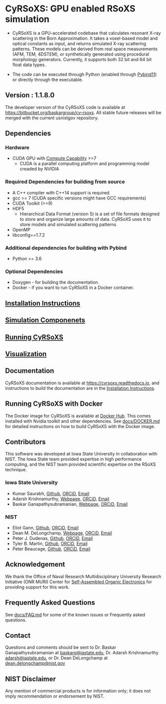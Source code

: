 # CyRSoXS: GPU enabled RSoXS simulation

* CyRSoXS is a GPU-accelerated codebase that calculates resonant X-ray scattering in the Born Approximation. It takes a voxel-based model and optical constants as input, and returns simulated X-ray scattering patterns. These models can be derived from real space measurements (AFM, TEM, 4DSTEM), or synthetically generated using procedural morphology generators.
Currently, it supports both 32 bit and 64 bit float data types.

* The code can be executed through Python (enabled through [Pybind11](https://github.com/pybind/pybind11))
or directly through the executable.

## Version  : 1.1.8.0

The developer version of the CyRSoXS code is available at <https://bitbucket.org/baskargroup/cy-rsoxs>. All stable future releases will be merged with the current usnistgov repository.

## Dependencies

### Hardware

* CUDA GPU with [Compute Capability](https://docs.nvidia.com/deploy/cuda-compatibility/index.html) >=7
  * CUDA is a parallel computing platform and programming model creaded by NVIDIA

### Required Dependencies for building from source

* A C++ compiler with C++14 support is required.
* gcc >= 7 (CUDA specific versions might have GCC requirements)
* CUDA Toolkit (>=9)
* HDF5
  * Hierarchical Data Format (version 5) is a set of file formats designed to store and organize large amounts of data. CyRSoXS uses it to store models and simulated scattering patterns
* OpenMP
* libconfig==1.7.2

### Additional dependencies for building with Pybind

* Python >= 3.6

### Optional Dependencies

* Doxygen - for building the documentation.
* Docker - if you want to run CyRSoXS in a Docker container.

## [Installation Instructions](docs/INSTALL.md)

## [Simulation Componenets](docs/DATA.md)

## [Running CyRSoXS](docs/RUN.md)

## [Visualization](docs/Visualization.md)

## Documentation

CyRSoXS documentation is available at <https://cyrsoxs.readthedocs.io>, and instructions to build the documentation are in the [Installation Instructions](docs/INSTALL.md).

## Running CyRSoXS with Docker

The Docker image for CyRSoXS is available at [Docker Hub](https://hub.docker.com/r/maksbh/cy-rsoxs).
This comes installed with Nvidia toolkit and other dependencies.
See [docs/DOCKER.md](docs/DOCKER.md) for detailed instructions on how to build CyRSoXS with the Docker image.

## Contributors

This software was developed at Iowa State University in collaboration with NIST. The Iowa State team provided expertise in high performance computing, and the NIST team provided scientific expertise on the RSoXS technique.

### Iowa State University

* Kumar Saurabh, [Github](https://github.com/KumarSaurabh1992), [ORCiD](https://orcid.org/0000-0003-2503-367X), [Email](maksbh@iastate.edu)
* Adarsh Krishnamurthy, [Webpage](https://web.me.iastate.edu/idealab/p-krishnamurthy.html), [ORCiD](https://orcid.org/0000-0002-5900-1863), [Email](adarsh@iastate.edu)
* Baskar Ganapathysubramanian, [Webpage](https://bitbucket.org/baskargroup/), [ORCiD](https://orcid.org/0000-0002-8931-4852), [Email](baskarg@iastate.edu)

### NIST

* Eliot Gann, [Github](https://github.com/EliotGann), [ORCiD](https://orcid.org/0000-0001-5570-8880), [Email](eliot.gann@nist.gov)
* Dean M. DeLongchamp, [Webpage](https://www.nist.gov/people/dean-delongchamp), [ORCiD](https://orcid.org/0000-0003-0840-0757), [Email](dean.delongchamp@nist.gov)
* Peter J. Dudenas, [Github](https://github.com/pdudenas), [ORCiD](https://orcid.org/0000-0002-4578-4182), [Email](peter.dudenas@nist.gov)
* Tyler B. Martin, [Github](https://github.com/martintb), [ORCiD](https://orcid.org/0000-0001-7253-6507), [Email](tyler.martin@nist.gov)
* Peter Beaucage, [Github](https://github.com/pbeaucage), [ORCiD](https://orcid.org/0000-0002-2147-0728), [Email](peter.beaucage@nist.gov)

## Acknowledgement

We thank the Office of Naval Research Multidisciplinary University Research Initiative (ONR MURI) Center for [Self-Assembled Organic Electronics](http://www.mri.psu.edu/mri/facilities-and-centers/soe) for providing support for this work.

## Frequently Asked Questions

See [docs/FAQ.md](docs/FAQ.md) for some of the known issues or Frequently asked questions.

## Contact

Questions and comments should be sent to Dr. Baskar Ganapathysubramanian at [baskarg@iastate.edu](mailto:baskarg@iastate.edu), Dr.  Adarsh Krishnamurthy [adarsh@iastate.edu](mailto:adarsh@iastate.edu), or Dr. Dean DeLongchamp at [dean.delongchamp@nist.gov](mailto:dean.delongchamp@nist.gov)

## NIST Disclaimer

Any mention of commercial products is for information only; it does not imply recommendation or endorsement by NIST.
